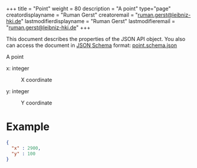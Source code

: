 +++
title = "Point"
weight = 80
description = "A point"
type="page"
creatordisplayname = "Ruman Gerst"
creatoremail = "ruman.gerst@leibniz-hki.de"
lastmodifierdisplayname = "Ruman Gerst"
lastmodifieremail = "ruman.gerst@leibniz-hki.de"
+++



This document describes the properties of the JSON API object. You also can access
the document in [JSON Schema](https://json-schema.org/) format: [point.schema.json](https://jipipe.org/schemas/point.schema.json)

<div class="panel-body">
 <section class="json-schema-description">
  <p>
   A point
  </p>
 </section>
 <section class="json-schema-properties">
  <dl>
   <dt data-property-name="x">
    <span class="json-property-name">
     x:
    </span>
    <span class="json-property-type">
     integer
    </span>
    <span class="json-property-range" title="Value limits">
    </span>
    <span class="json-property-required">
    </span>
   </dt>
   <dd>
    <p>
     X coordinate
    </p>
    <div class="json-inner-schema">
    </div>
   </dd>
   <dt data-property-name="y">
    <span class="json-property-name">
     y:
    </span>
    <span class="json-property-type">
     integer
    </span>
    <span class="json-property-range" title="Value limits">
    </span>
    <span class="json-property-required">
    </span>
   </dt>
   <dd>
    <p>
     Y coordinate
    </p>
    <div class="json-inner-schema">
    </div>
   </dd>
  </dl>
 </section>
</div>

# Example

```json
{
  "x" : 2900,
  "y" : 100
}
```

